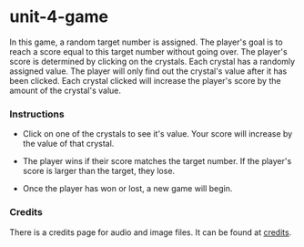 # unit-4-game
In this game, a random target number is assigned. The player's goal is to reach a score equal to this target number without going over. The player's score is determined by clicking on the crystals. Each crystal has a randomly assigned value. The player will only find out the crystal's value after it has been clicked. Each crystal clicked will increase the player's score by the amount of the crystal's value.

### Instructions

* Click on one of the crystals to see it's value. Your score will increase by the value of that crystal.

* The player wins if their score matches the target number. If the player's score is larger than the target, they lose.

* Once the player has won or lost, a new game will begin.

### Credits
There is a credits page for audio and image files. It can be found at [credits](credit.html).

